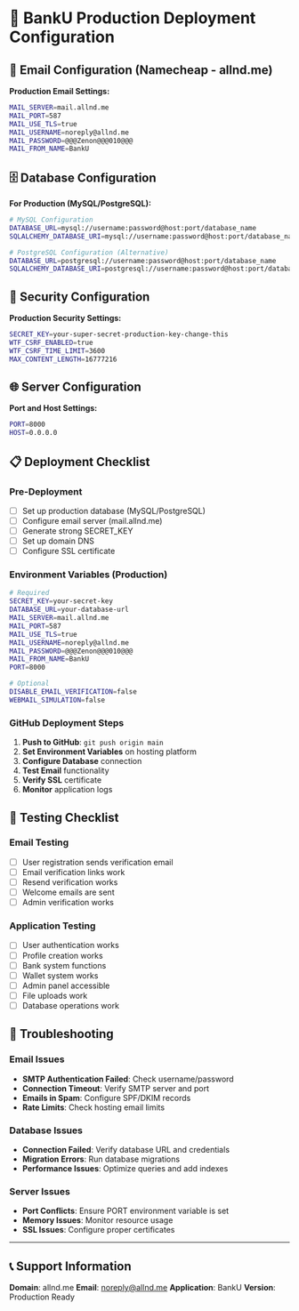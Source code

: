 # 🚀 BankU Production Deployment Configuration

## 📧 Email Configuration (Namecheap - allnd.me)

**Production Email Settings:**
```bash
MAIL_SERVER=mail.allnd.me
MAIL_PORT=587
MAIL_USE_TLS=true
MAIL_USERNAME=noreply@allnd.me
MAIL_PASSWORD=@@@Zenon@@@010@@@
MAIL_FROM_NAME=BankU
```

## 🗄️ Database Configuration

**For Production (MySQL/PostgreSQL):**
```bash
# MySQL Configuration
DATABASE_URL=mysql://username:password@host:port/database_name
SQLALCHEMY_DATABASE_URI=mysql://username:password@host:port/database_name

# PostgreSQL Configuration (Alternative)
DATABASE_URL=postgresql://username:password@host:port/database_name
SQLALCHEMY_DATABASE_URI=postgresql://username:password@host:port/database_name
```

## 🔐 Security Configuration

**Production Security Settings:**
```bash
SECRET_KEY=your-super-secret-production-key-change-this
WTF_CSRF_ENABLED=true
WTF_CSRF_TIME_LIMIT=3600
MAX_CONTENT_LENGTH=16777216
```

## 🌐 Server Configuration

**Port and Host Settings:**
```bash
PORT=8000
HOST=0.0.0.0
```

## 📋 Deployment Checklist

### Pre-Deployment
- [ ] Set up production database (MySQL/PostgreSQL)
- [ ] Configure email server (mail.allnd.me)
- [ ] Generate strong SECRET_KEY
- [ ] Set up domain DNS
- [ ] Configure SSL certificate

### Environment Variables (Production)
```bash
# Required
SECRET_KEY=your-secret-key
DATABASE_URL=your-database-url
MAIL_SERVER=mail.allnd.me
MAIL_PORT=587
MAIL_USE_TLS=true
MAIL_USERNAME=noreply@allnd.me
MAIL_PASSWORD=@@@Zenon@@@010@@@
MAIL_FROM_NAME=BankU
PORT=8000

# Optional
DISABLE_EMAIL_VERIFICATION=false
WEBMAIL_SIMULATION=false
```

### GitHub Deployment Steps
1. **Push to GitHub**: `git push origin main`
2. **Set Environment Variables** on hosting platform
3. **Configure Database** connection
4. **Test Email** functionality
5. **Verify SSL** certificate
6. **Monitor** application logs

## 🧪 Testing Checklist

### Email Testing
- [ ] User registration sends verification email
- [ ] Email verification links work
- [ ] Resend verification works
- [ ] Welcome emails are sent
- [ ] Admin verification works

### Application Testing
- [ ] User authentication works
- [ ] Profile creation works
- [ ] Bank system functions
- [ ] Wallet system works
- [ ] Admin panel accessible
- [ ] File uploads work
- [ ] Database operations work

## 🔧 Troubleshooting

### Email Issues
- **SMTP Authentication Failed**: Check username/password
- **Connection Timeout**: Verify SMTP server and port
- **Emails in Spam**: Configure SPF/DKIM records
- **Rate Limits**: Check hosting email limits

### Database Issues
- **Connection Failed**: Verify database URL and credentials
- **Migration Errors**: Run database migrations
- **Performance Issues**: Optimize queries and add indexes

### Server Issues
- **Port Conflicts**: Ensure PORT environment variable is set
- **Memory Issues**: Monitor resource usage
- **SSL Issues**: Configure proper certificates

---

## 📞 Support Information

**Domain**: allnd.me
**Email**: noreply@allnd.me
**Application**: BankU
**Version**: Production Ready
